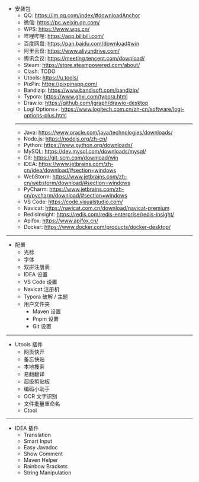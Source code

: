 - 安装包
    - QQ: https://im.qq.com/index/#downloadAnchor
    - 微信: https://pc.weixin.qq.com/
    - WPS: https://www.wps.cn/
    - 哔哩哔哩: https://app.bilibili.com/
    - 百度网盘: https://pan.baidu.com/download#win
    - 阿里云盘: https://www.aliyundrive.com/
    - 腾讯会议: https://meeting.tencent.com/download/
    - Steam: https://store.steampowered.com/about/
    - Clash: TODO
    - Utools: https://u.tools/
    - PixPin: https://pixpinapp.com/
    - Bandizip: https://www.bandisoft.com/bandizip/
    - Typora: https://www.ghxi.com/typora.html
    - Draw.io: https://github.com/jgraph/drawio-desktop
    - Logi Options+: https://www.logitech.com.cn/zh-cn/software/logi-options-plus.html
    - ---
    - Java: https://www.oracle.com/java/technologies/downloads/
    - Node.js: https://nodejs.org/zh-cn/
    - Python: https://www.python.org/downloads/
    - MySQL: https://dev.mysql.com/downloads/mysql/
    - Git: https://git-scm.com/download/win
    - IDEA: https://www.jetbrains.com/zh-cn/idea/download/#section=windows
    - WebStorm: https://www.jetbrains.com/zh-cn/webstorm/download/#section=windows
    - PyCharm: https://www.jetbrains.com/zh-cn/pycharm/download/#section=windows
    - VS Code: https://code.visualstudio.com/
    - Navicat: https://navicat.com.cn/download/navicat-premium
    - RedisInsight: https://redis.com/redis-enterprise/redis-insight/
    - Apifox: https://www.apifox.cn/
    - Docker: https://www.docker.com/products/docker-desktop/

---

- 配置
    - 光标
    - 字体
    - 双拼注册表
    - IDEA 设置
    - VS Code 设置
    - Navicat 注册机
    - Typora 破解 / 主题
    - 用户文件夹
        - Maven 设置
        - Pnpm 设置
        - Git 设置

---

- Utools 插件
    - 网页快开
    - 备忘快贴
    - 本地搜索
    - 易翻翻译
    - 超级剪贴板
    - 编码小助手
    - OCR 文字识别
    - 文件批量重命名
    - Ctool

---

- IDEA 插件
    - Translation
    - Smart Input
    - Easy Javadoc
    - Show Comment
    - Maven Helper
    - Rainbow Brackets
    - String Manipulation
